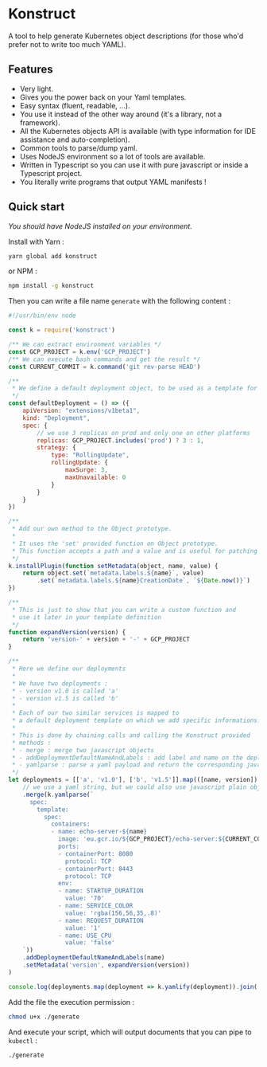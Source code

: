 # Konstruct

A tool to help generate Kubernetes object descriptions (for those who'd prefer not to write too much YAML).

## Features

- Very light.
- Gives you the power back on your Yaml templates.
- Easy syntax (fluent, readable, ...).
- You use it instead of the other way around (it's a library, not a framework).
- All the Kubernetes objects API is available (with type information for IDE assistance and auto-completion).
- Common tools to parse/dump yaml.
- Uses NodeJS environment so a lot of tools are available.
- Written in Typescript so you can use it with pure javascript or inside a Typescript project.
- You literally write programs that output YAML manifests !

## Quick start

_You should have NodeJS installed on your environment._

Install with Yarn :

```bash
yarn global add konstruct
```

or NPM :

```bash
npm install -g konstruct
```

Then you can write a file name `generate` with the following content :

```javascript
#!/usr/bin/env node

const k = require('konstruct')

/** We can extract environment variables */
const GCP_PROJECT = k.env('GCP_PROJECT')
/** We can execute bash commands and get the result */
const CURRENT_COMMIT = k.command('git rev-parse HEAD')

/**
 * We define a default deployment object, to be used as a template for our deployments
 */
const defaultDeployment = () => ({
    apiVersion: "extensions/v1beta1",
    kind: "Deployment",
    spec: {
        // we use 3 replicas on prod and only one on other platforms
        replicas: GCP_PROJECT.includes('prod') ? 3 : 1,
        strategy: {
            type: "RollingUpdate",
            rollingUpdate: {
                maxSurge: 3,
                maxUnavailable: 0
            }
        }
    }
})

/**
 * Add our own method to the Object prototype.
 * 
 * It uses the 'set' provided function on Object prototype.
 * This function accepts a path and a value and is useful for patching objects.
 */
k.installPlugin(function setMetadata(object, name, value) {
    return object.set(`metadata.labels.${name}`, value)
        .set(`metadata.labels.${name}CreationDate`, `${Date.now()}`)
})

/**
 * This is just to show that you can write a custom function and
 * use it later in your template definition
 */
function expandVersion(version) {
    return 'version-' + version + '-' + GCP_PROJECT
}

/**
 * Here we define our deployments
 * 
 * We have two deployments :
 * - version v1.0 is called 'a'
 * - version v1.5 is called 'b'
 * 
 * Each of our two similar services is mapped to
 * a default deployment template on which we add specific informations.
 * 
 * This is done by chaining calls and calling the Konstruct provided
 * methods :
 * - merge : merge two javascript objects
 * - addDeploymentDefaultNameAndLabels : add label and name on the deployment and its template's metadata
 * - yamlparse : parse a yaml payload and return the corresponding javascript object
 */
let deployments = [['a', 'v1.0'], ['b', 'v1.5']].map(([name, version]) => defaultDeployment()
    // we use a yaml string, but we could also use javascript plain object (in fact I prefer to do that, but that is just to show)
    .merge(k.yamlparse(`
      spec:
        template:
          spec:
            containers:
            - name: echo-server-${name}
              image: 'eu.gcr.io/${GCP_PROJECT}/echo-server:${CURRENT_COMMIT}'
              ports:
              - containerPort: 8080
                protocol: TCP
              - containerPort: 8443
                protocol: TCP
              env:
              - name: STARTUP_DURATION
                value: '70'
              - name: SERVICE_COLOR
                value: 'rgba(156,56,35,.8)'
              - name: REQUEST_DURATION
                value: '1'
              - name: USE_CPU
                value: 'false'
    `))
    .addDeploymentDefaultNameAndLabels(name)
    .setMetadata('version', expandVersion(version))
)

console.log(deployments.map(deployment => k.yamlify(deployment)).join('\n---\n\n'))
```

Add the file the execution permission :

```bash
chmod u+x ./generate
```

And execute your script, which will output documents that you can pipe to `kubectl` :

```bash
./generate
```